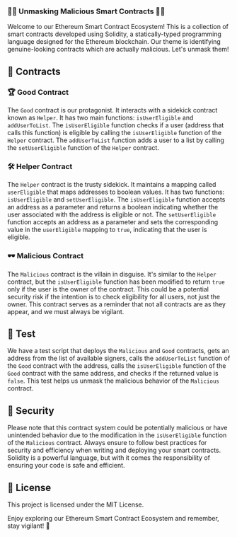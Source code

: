 ### 🕵️‍♂️ Unmasking Malicious Smart Contracts 🕵️‍♂️

Welcome to our Ethereum Smart Contract Ecosystem! This is a collection of smart contracts developed using Solidity, a statically-typed programming language designed for the Ethereum blockchain. Our theme is identifying genuine-looking contracts which are actually malicious. Let's unmask them!

## 📖 Contracts

### 🏆 Good Contract

The `Good` contract is our protagonist. It interacts with a sidekick contract known as `Helper`. It has two main functions: `isUserEligible` and `addUserToList`. The `isUserEligible` function checks if a user (address that calls this function) is eligible by calling the `isUserEligible` function of the `Helper` contract. The `addUserToList` function adds a user to a list by calling the `setUserEligible` function of the `Helper` contract.

### 🛠️ Helper Contract

The `Helper` contract is the trusty sidekick. It maintains a mapping called `userEligible` that maps addresses to boolean values. It has two functions: `isUserEligible` and `setUserEligible`. The `isUserEligible` function accepts an address as a parameter and returns a boolean indicating whether the user associated with the address is eligible or not. The `setUserEligible` function accepts an address as a parameter and sets the corresponding value in the `userEligible` mapping to `true`, indicating that the user is eligible.

### 🕶️ Malicious Contract

The `Malicious` contract is the villain in disguise. It's similar to the `Helper` contract, but the `isUserEligible` function has been modified to return `true` only if the user is the owner of the contract. This could be a potential security risk if the intention is to check eligibility for all users, not just the owner. This contract serves as a reminder that not all contracts are as they appear, and we must always be vigilant.

## 🧪 Test

We have a test script that deploys the `Malicious` and `Good` contracts, gets an address from the list of available signers, calls the `addUserToList` function of the `Good` contract with the address, calls the `isUserEligible` function of the `Good` contract with the same address, and checks if the returned value is `false`. This test helps us unmask the malicious behavior of the `Malicious` contract.

## 🔐 Security

Please note that this contract system could be potentially malicious or have unintended behavior due to the modification in the `isUserEligible` function of the `Malicious` contract. Always ensure to follow best practices for security and efficiency when writing and deploying your smart contracts. Solidity is a powerful language, but with it comes the responsibility of ensuring your code is safe and efficient.

## 📄 License

This project is licensed under the MIT License.

Enjoy exploring our Ethereum Smart Contract Ecosystem and remember, stay vigilant! 🚀
 
